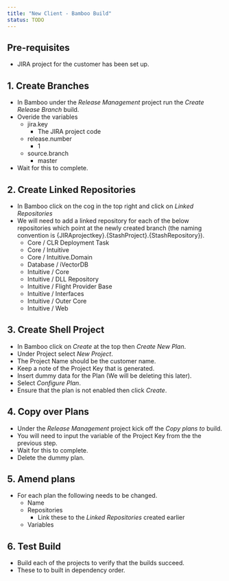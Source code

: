 ```yaml
---
title: "New Client - Bamboo Build"
status: TODO
---
```


## Pre-requisites
- JIRA project for the customer has been set up.

## 1. Create Branches
- In Bamboo under the *Release Management* project run the *Create Release Branch* build.
- Overide the variables
	- jira.key
		- The JIRA project code
	- release.number
		- 1
	- source.branch
		- master
- Wait for this to complete.

## 2. Create Linked Repositories
- In Bamboo click on the cog in the top right and click on *Linked Repositories*
- We will need to add a linked repository for each of the below repositories which point at the newly created branch (the naming convention is {JIRAprojectkey}.{StashProject}.{StashRepository}).
	- Core / CLR Deployment Task
	- Core / Intuitive
	- Core / Intuitive.Domain
	- Database / iVectorDB
	- Intuitive / Core
	- Intuitive / DLL Repository
	- Intuitive / Flight Provider Base
	- Intuitive / Interfaces
	- Intuitive / Outer Core
	- Intuitive / Web

## 3. Create Shell Project
- In Bamboo click on *Create* at the top then *Create New Plan*.
- Under Project select *New Project*.
- The Project Name should be the customer name.
- Keep a note of the Project Key that is generated.
- Insert dummy data for the Plan (We will be deleting this later).
- Select *Configure Plan*.
- Ensure that the plan is not enabled then click *Create*.

## 4. Copy over Plans
- Under the *Release Management* project kick off the *Copy plans to* build.
- You will need to input the variable of the Project Key from the the previous step.
- Wait for this to complete.
- Delete the dummy plan.

## 5. Amend plans
- For each plan the following needs to be changed.
	- Name
	- Repositories 
		- Link these to the *Linked Repositories* created earlier
	- Variables

## 6. Test Build
- Build each of the projects to verify that the builds succeed.
- These to to built in dependency order.